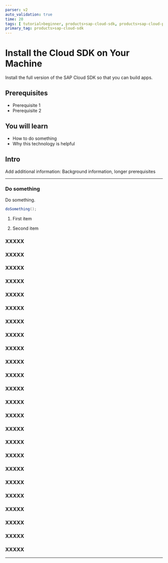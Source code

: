 ```yaml
---
parser: v2
auto_validation: true
time: 20
tags: [ tutorial>beginner, products>sap-cloud-sdk, products>sap-cloud-platform, products>sap-hana ]
primary_tag: products>sap-cloud-sdk
---
```


# Install the Cloud SDK on Your Machine
<!-- description --> Install the full version of the SAP Cloud SDK so that you can build apps.

## Prerequisites
 - Prerequisite 1
 - Prerequisite 2

## You will learn
  - How to do something
  - Why this technology is helpful

## Intro
Add additional information: Background information, longer prerequisites

---

### Do something


Do something.





```Java
doSomething();
```

1. First item



2. Second item




### XXXXX






### XXXXX





### XXXXX





### XXXXX





### XXXXX





### XXXXX





### XXXXX





### XXXXX





### XXXXX





### XXXXX





### XXXXX





### XXXXX





### XXXXX





### XXXXX







### XXXXX





### XXXXX





### XXXXX





### XXXXX






### XXXXX





### XXXXX





### XXXXX





### XXXXX





### XXXXX





### XXXXX






---
